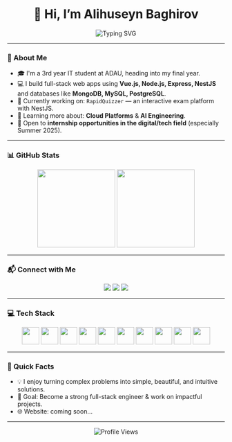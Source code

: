 <h1 align="center">👋 Hi, I’m Alihuseyn Baghirov</h1>

<p align="center">
  <img src="https://readme-typing-svg.herokuapp.com?font=Fira+Code&duration=2500&pause=1000&center=true&vCenter=true&width=435&lines=Full-stack+Developer;Vue+%7C+Node+%7C+NestJS+%7C+Mongo+%7C+PostgreSQL;Learning+Cloud+and+AI;Open+to+internships+%F0%9F%92%BC" alt="Typing SVG" />
</p>

---

### 🧠 About Me

- 🎓 I'm a 3rd year IT student at ADAU, heading into my final year.
- 💻 I build full-stack web apps using **Vue.js, Node.js, Express, NestJS** and databases like **MongoDB, MySQL, PostgreSQL**.
- 🚀 Currently working on: `RapidQuizzer` — an interactive exam platform with NestJS.
- 🌱 Learning more about: **Cloud Platforms** & **AI Engineering**.
- 📍 Open to **internship opportunities in the digital/tech field** (especially Summer 2025).
  
---

### 📊 GitHub Stats

<p align="center">
  <img src="https://github-readme-stats.vercel.app/api?username=NRvBOSS&show_icons=true&theme=radical" height="180" />
  <img src="https://github-readme-stats.vercel.app/api/top-langs/?username=NRvBOSS&layout=compact&theme=radical" height="180"/>
</p>

---

### 📬 Connect with Me

<p align="center">
  <a href="https://www.linkedin.com/in/%C9%99lih%C3%BCseyn-ba%C4%9F%C4%B1rov-b46315267/" target="_blank"><img src="https://img.shields.io/badge/LinkedIn-0077B5?style=flat&logo=linkedin&logoColor=white" /></a>
  <a href="https://github.com/NRvBOSS" target="_blank"><img src="https://img.shields.io/badge/GitHub-181717?style=flat&logo=github&logoColor=white" /></a>
  <a href="mailto:bagirovalihuseyn0086@gmail.com" target="_blank"><img src="https://img.shields.io/badge/Gmail-D14836?style=flat&logo=gmail&logoColor=white" /></a>
</p>

---

### 💻 Tech Stack

<p align="center">
  <img src="https://cdn.jsdelivr.net/gh/devicons/devicon/icons/vuejs/vuejs-original.svg" width="40" height="40"/>
  <img src="https://cdn.jsdelivr.net/gh/devicons/devicon/icons/javascript/javascript-original.svg" width="40" height="40"/>
  <img src="https://cdn.jsdelivr.net/gh/devicons/devicon/icons/typescript/typescript-original.svg" width="40" height="40"/>
  <img src="https://cdn.jsdelivr.net/gh/devicons/devicon/icons/nodejs/nodejs-original.svg" width="40" height="40"/>
  <img src="https://www.svgrepo.com/show/354107/nestjs.svg" width="40" height="40"/>
  <img src="https://cdn.jsdelivr.net/gh/devicons/devicon/icons/mongodb/mongodb-original.svg" width="40" height="40"/>
  <img src="https://cdn.jsdelivr.net/gh/devicons/devicon/icons/postgresql/postgresql-original.svg" width="40" height="40"/>
  <img src="https://cdn.jsdelivr.net/gh/devicons/devicon/icons/html5/html5-original.svg" width="40" height="40"/>
  <img src="https://cdn.jsdelivr.net/gh/devicons/devicon/icons/css3/css3-original.svg" width="40" height="40"/>
  <img src="https://cdn.jsdelivr.net/gh/devicons/devicon/icons/sass/sass-original.svg" width="40" height="40"/>
</p>

---

### 🔭 Quick Facts

- 💡 I enjoy turning complex problems into simple, beautiful, and intuitive solutions.
- 🎯 Goal: Become a strong full-stack engineer & work on impactful projects.
- 🌐 Website: coming soon…

---

<p align="center">
  <img src="https://komarev.com/ghpvc/?username=NRvBOSS&style=flat&color=blue" alt="Profile Views" />
</p>
